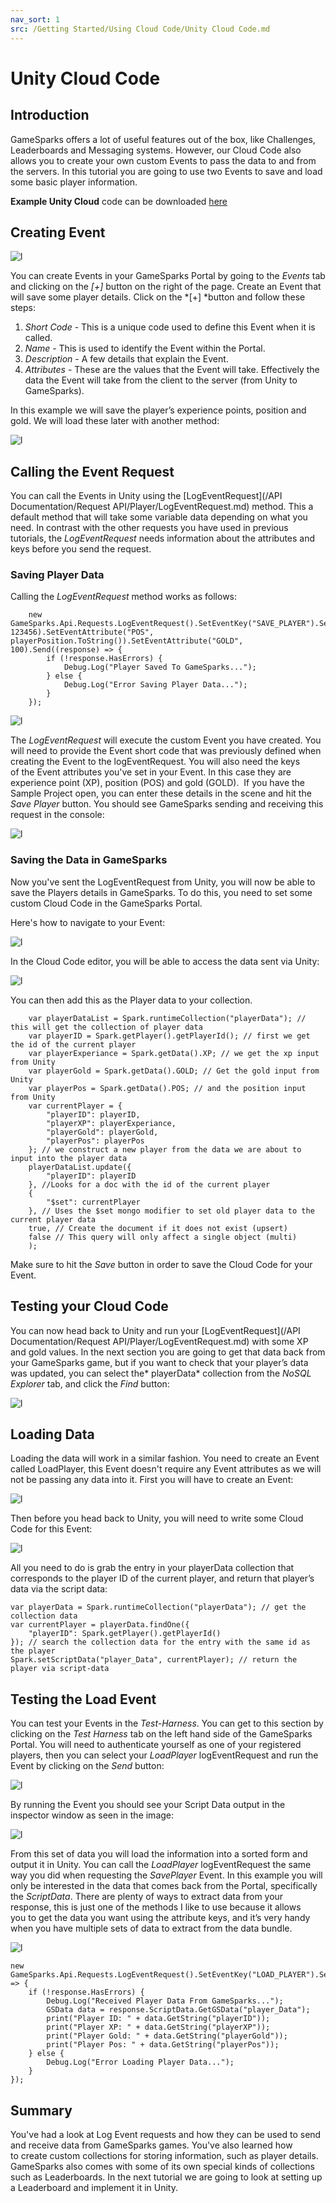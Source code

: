 ```yaml
---
nav_sort: 1
src: /Getting Started/Using Cloud Code/Unity Cloud Code.md
---
```


# Unity Cloud Code

## Introduction

GameSparks offers a lot of useful features out of the box, like Challenges, Leaderboards and Messaging systems. However, our Cloud Code also allows you to create your own custom Events to pass the data to and from the servers. In this tutorial you are going to use two Events to save and load some basic player information.

**Example Unity Cloud** code can be downloaded [here](http://repo.gamesparks.net/docs/tutorial-assets/UnityCloudCode_Tutorial.zip)

## Creating Event

![l](img/UT/1.png)

You can create Events in your GameSparks Portal by going to the *Events* tab and clicking on the *[+]* button on the right of the page. Create an Event that will save some player details. Click on the *[+] *button and follow these steps:

1. *Short Code* - This is a unique code used to define this Event when it is called.
2. *Name* - This is used to identify the Event within the Portal.
3. *Description* - A few details that explain the Event.
4. *Attributes* - These are the values that the Event will take. Effectively the data the Event will take from the client to the server (from Unity to GameSparks).

In this example we will save the player’s experience points, position and gold. We will load these later with another method:

![l](img/UT/2.png)

## Calling the Event Request

You can call the Events in Unity using the [LogEventRequest](/API Documentation/Request API/Player/LogEventRequest.md) method. This a default method that will take some variable data depending on what you need. In contrast with the other requests you have used in previous tutorials, the *LogEventRequest* needs information about the attributes and keys before you send the request.

### Saving Player Data

Calling the *LogEventRequest* method works as follows:

```
    new GameSparks.Api.Requests.LogEventRequest().SetEventKey("SAVE_PLAYER").SetEventAttribute("XP", 123456).SetEventAttribute("POS", playerPosition.ToString()).SetEventAttribute("GOLD", 100).Send((response) => {
    	if (!response.HasErrors) {
    		Debug.Log("Player Saved To GameSparks...");
    	} else {
    		Debug.Log("Error Saving Player Data...");
    	}
    });
```



![l](img/UT/3.png)

The *LogEventRequest* will execute the custom Event you have created. You will need to provide the Event short code that was previously defined when creating the Event to the logEventRequest. You will also need the keys of the Event attributes you've set in your Event. In this case they are experience point (XP), position (POS) and gold (GOLD).  If you have the Sample Project open, you can enter these details in the scene and hit the *Save Player* button. You should see GameSparks sending and receiving this request in the console:

![l](img/UT/4.png)


### Saving the Data in GameSparks

Now you've sent the LogEventRequest from Unity, you will now be able to save the Players details in GameSparks. To do this, you need to set some custom Cloud Code in the GameSparks Portal.

Here's how to navigate to your Event:

![l](img/UT/11.png)

 In the Cloud Code editor, you will be able to access the data sent via Unity:

![l](img/UT/12.png)

 You can then add this as the Player data to your collection.

```
    var playerDataList = Spark.runtimeCollection("playerData"); // this will get the collection of player data
    var playerID = Spark.getPlayer().getPlayerId(); // first we get the id of the current player
    var playerExperiance = Spark.getData().XP; // we get the xp input from Unity
    var playerGold = Spark.getData().GOLD; // Get the gold input from Unity
    var playerPos = Spark.getData().POS; // and the position input from Unity
    var currentPlayer = {
    	"playerID": playerID,
    	"playerXP": playerExperiance,
    	"playerGold": playerGold,
    	"playerPos": playerPos
    }; // we construct a new player from the data we are about to input into the player data
    playerDataList.update({
    	"playerID": playerID
    }, //Looks for a doc with the id of the current player
    {
    	"$set": currentPlayer
    }, // Uses the $set mongo modifier to set old player data to the current player data
    true, // Create the document if it does not exist (upsert)
    false // This query will only affect a single object (multi)
    );
```

Make sure to hit the *Save* button in order to save the Cloud Code for your Event.

## Testing your Cloud Code

You can now head back to Unity and run your [LogEventRequest](/API Documentation/Request API/Player/LogEventRequest.md) with some XP and gold values. In the next section you are going to get that data back from your GameSparks game, but if you want to check that your player’s data was updated, you can select the* playerData* collection from the *NoSQL Explorer* tab, and click the *Find* button:

![l](img/UT/13.png)


## Loading Data

Loading the data will work in a similar fashion. You need to create an Event called LoadPlayer, this Event doesn't require any Event attributes as we will not be passing any data into it. First you will have to create an Event:

![l](img/UT/14.png)

Then before you head back to Unity, you will need to write some Cloud Code for this Event:

![l](img/UT/8.png)

All you need to do is grab the entry in your playerData collection that corresponds to the player ID of the current player, and return that player’s data via the script data:

```
var playerData = Spark.runtimeCollection("playerData"); // get the collection data
var currentPlayer = playerData.findOne({
	"playerID": Spark.getPlayer().getPlayerId()
}); // search the collection data for the entry with the same id as the player
Spark.setScriptData("player_Data", currentPlayer); // return the player via script-data
```

## Testing the Load Event

You can test your Events in the *Test-Harness*. You can get to this section by clicking on the *Test Harness* tab on the left hand side of the GameSparks Portal. You will need to authenticate yourself as one of your registered players, then you can select your *LoadPlayer* logEventRequest and run the Event by clicking on the *Send* button:

![l](img/UT/9.png)

By running the Event you should see your Script Data output in the inspector window as seen in the image:

![l](img/UT/10.png)

From this set of data you will load the information into a sorted form and output it in Unity. You can call the *LoadPlayer* logEventRequest the same way you did when requesting the *SavePlayer* Event. In this example you will only be interested in the data that comes back from the Portal, specifically the *ScriptData*. There are plenty of ways to extract data from your response, this is just one of the methods I like to use because it allows you to get the data you want using the attribute keys, and it’s very handy when you have multiple sets of data to extract from the data bundle.

![l](img/UT/16.png)


```
new GameSparks.Api.Requests.LogEventRequest().SetEventKey("LOAD_PLAYER").Send((response) => {
	if (!response.HasErrors) {
		Debug.Log("Received Player Data From GameSparks...");
		GSData data = response.ScriptData.GetGSData("player_Data");
		print("Player ID: " + data.GetString("playerID"));
		print("Player XP: " + data.GetString("playerXP"));
		print("Player Gold: " + data.GetString("playerGold"));
		print("Player Pos: " + data.GetString("playerPos"));
	} else {
		Debug.Log("Error Loading Player Data...");
	}
});
```


## Summary

You've had a look at Log Event requests and how they can be used to send and receive data from GameSparks games. You've also learned how to create custom collections for storing information, such as player details. GameSparks also comes with some of its own special kinds of collections such as Leaderboards. In the next tutorial we are going to look at setting up a Leaderboard and implement it in Unity.
